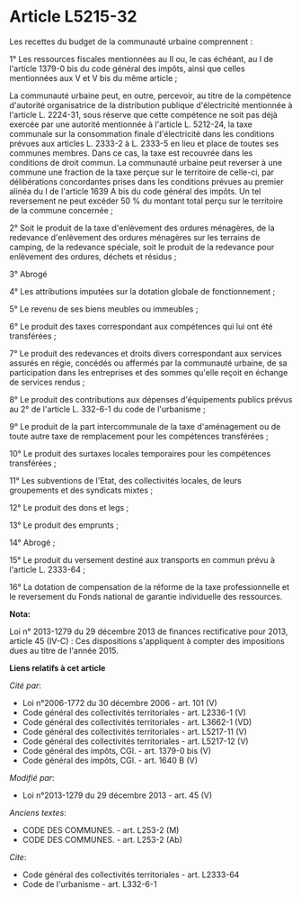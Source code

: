 # Article L5215-32

Les recettes du budget de la communauté urbaine comprennent : 

1° Les ressources fiscales mentionnées au II ou, le cas échéant, au I de l'article 1379-0 bis du code général des impôts,
ainsi que celles mentionnées aux V et V bis du même article ; 

La  communauté urbaine peut, en outre, percevoir, au titre de la compétence  d'autorité organisatrice de la distribution
publique d'électricité  mentionnée à l'article L. 2224-31, sous réserve que cette compétence ne  soit pas déjà exercée par
une autorité mentionnée à l'article L.  5212-24, la taxe communale sur la consommation finale d'électricité dans  les
conditions prévues aux articles L. 2333-2 à L. 2333-5 en lieu et  place de toutes ses communes membres. Dans ce cas, la taxe
est recouvrée  dans les conditions de droit commun. La communauté urbaine peut  reverser à une commune une fraction de la
taxe perçue sur le territoire  de celle-ci, par délibérations concordantes prises dans les conditions  prévues au premier
alinéa du I de l'article 1639 A bis du code général des impôts. Un tel reversement ne peut excéder 50 % du montant total
perçu sur le territoire de la commune concernée ; 

2° Soit le produit de la taxe d'enlèvement des ordures ménagères, de la redevance d'enlèvement des ordures ménagères sur les
terrains de camping, de la redevance spéciale, soit le produit de la redevance pour enlèvement des ordures, déchets et
résidus ; 

3° Abrogé 

4° Les attributions imputées sur la dotation globale de fonctionnement ; 

5° Le revenu de ses biens meubles ou immeubles ; 

6° Le produit des taxes correspondant aux compétences qui lui ont été transférées ; 

7° Le produit des redevances et droits divers correspondant aux services assurés en régie, concédés ou affermés par la
communauté urbaine, de sa participation dans les entreprises et des sommes qu'elle reçoit en échange de services rendus ; 

8° Le produit des contributions aux dépenses d'équipements publics prévus au 2° de l'article L. 332-6-1 du code de
l'urbanisme ; 

9° Le produit de la part intercommunale de la taxe d'aménagement ou de toute autre taxe de remplacement pour les compétences
transférées ; 

10° Le produit des surtaxes locales temporaires pour les compétences transférées ; 

11° Les subventions de l'Etat, des collectivités locales, de leurs groupements et des syndicats mixtes ; 

12° Le produit des dons et legs ; 

13° Le produit des emprunts ; 

14° Abrogé ; 

15° Le produit du versement destiné aux transports en commun prévu à l'article L. 2333-64 ; 

16° La dotation de compensation de la réforme de la taxe professionnelle et le reversement du Fonds national de garantie
individuelle des ressources.

**Nota:**

Loi n° 2013-1279 du 29 décembre 2013 de finances rectificative pour 2013, article 45 (IV-C) : Ces dispositions s'appliquent à
compter des impositions dues au titre de l'année 2015.

**Liens relatifs à cet article**

_Cité par_:

  - Loi n°2006-1772 du 30 décembre 2006 - art. 101 (V)
  - Code général des collectivités territoriales - art. L2336-1 (V)
  - Code général des collectivités territoriales - art. L3662-1 (VD)
  - Code général des collectivités territoriales - art. L5217-11 (V)
  - Code général des collectivités territoriales - art. L5217-12 (V)
  - Code général des impôts, CGI. - art. 1379-0 bis (V)
  - Code général des impôts, CGI. - art. 1640 B (V)

_Modifié par_:

  - Loi n°2013-1279 du 29 décembre 2013 - art. 45 (V)

_Anciens textes_:

  - CODE DES COMMUNES. - art. L253-2 (M)
  - CODE DES COMMUNES. - art. L253-2 (Ab)

_Cite_:

  - Code général des collectivités territoriales - art. L2333-64
  - Code de l'urbanisme - art. L332-6-1
